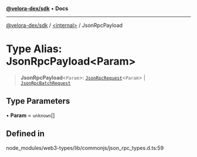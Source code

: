 [**@velora-dex/sdk**](../../README.md) • **Docs**

***

[@velora-dex/sdk](../../globals.md) / [\<internal\>](../README.md) / JsonRpcPayload

# Type Alias: JsonRpcPayload\<Param\>

> **JsonRpcPayload**\<`Param`\>: [`JsonRpcRequest`](../interfaces/JsonRpcRequest.md)\<`Param`\> \| [`JsonRpcBatchRequest`](JsonRpcBatchRequest.md)

## Type Parameters

• **Param** = `unknown`[]

## Defined in

node\_modules/web3-types/lib/commonjs/json\_rpc\_types.d.ts:59

